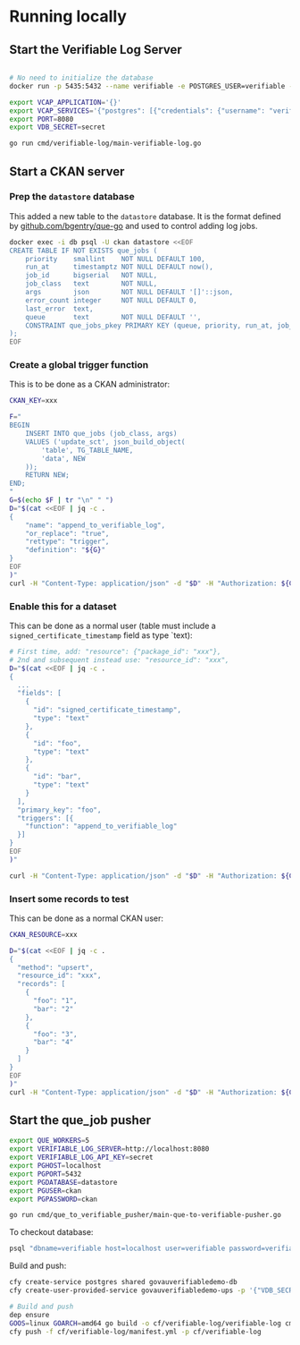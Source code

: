 # Running locally

## Start the Verifiable Log Server

```bash

# No need to initialize the database
docker run -p 5435:5432 --name verifiable -e POSTGRES_USER=verifiable -e POSTGRES_PASSWORD=verifiable -d postgres

export VCAP_APPLICATION='{}'
export VCAP_SERVICES='{"postgres": [{"credentials": {"username": "verifiable", "host": "localhost", "password": "verifiable", "name": "verifiable", "port": 5435}, "tags": ["postgres"]}]}'
export PORT=8080
export VDB_SECRET=secret

go run cmd/verifiable-log/main-verifiable-log.go
```

## Start a CKAN server

### Prep the `datastore` database

This added a new table to the `datastore` database. It is the format defined by [github.com/bgentry/que-go](https://github.com/bgentry/que-go) and used to control adding log jobs.

```bash
docker exec -i db psql -U ckan datastore <<EOF
CREATE TABLE IF NOT EXISTS que_jobs (
    priority    smallint    NOT NULL DEFAULT 100,
    run_at      timestamptz NOT NULL DEFAULT now(),
    job_id      bigserial   NOT NULL,
    job_class   text        NOT NULL,
    args        json        NOT NULL DEFAULT '[]'::json,
    error_count integer     NOT NULL DEFAULT 0,
    last_error  text,
    queue       text        NOT NULL DEFAULT '',
    CONSTRAINT que_jobs_pkey PRIMARY KEY (queue, priority, run_at, job_id)
);
EOF
```

### Create a global trigger function

This is to be done as a CKAN administrator:

```bash
CKAN_KEY=xxx

F="
BEGIN
    INSERT INTO que_jobs (job_class, args)
    VALUES ('update_sct', json_build_object(
        'table', TG_TABLE_NAME,
        'data', NEW
    ));
    RETURN NEW;
END;
"
G=$(echo $F | tr "\n" " ")
D="$(cat <<EOF | jq -c .
{
    "name": "append_to_verifiable_log",
    "or_replace": "true",
    "rettype": "trigger",
    "definition": "${G}"
}
EOF
)"
curl -H "Content-Type: application/json" -d "$D" -H "Authorization: ${CKAN_KEY}" http://localhost:5000/api/3/action/datastore_function_create | jq .
```

### Enable this for a dataset

This can be done as a normal user (table must include a `signed_certificate_timestamp` field as type `text):

```bash
# First time, add: "resource": {"package_id": "xxx"},
# 2nd and subsequent instead use: "resource_id": "xxx",
D="$(cat <<EOF | jq -c .
{
  ...
  "fields": [
    {
      "id": "signed_certificate_timestamp",
      "type": "text"
    },
    {
      "id": "foo",
      "type": "text"
    },
    {
      "id": "bar",
      "type": "text"
    }
  ],
  "primary_key": "foo",
  "triggers": [{
    "function": "append_to_verifiable_log"
  }]
}
EOF
)"

curl -H "Content-Type: application/json" -d "$D" -H "Authorization: ${CKAN_KEY}"  http://localhost:5000/api/3/action/datastore_create | jq .
```

### Insert some records to test

This can be done as a normal CKAN user:

```bash
CKAN_RESOURCE=xxx

D="$(cat <<EOF | jq -c .
{
  "method": "upsert",
  "resource_id": "xxx",
  "records": [
    {
      "foo": "1",
      "bar": "2"
    },
    {
      "foo": "3",
      "bar": "4"
    }
  ]
}
EOF
)"
curl -H "Content-Type: application/json" -d "$D" -H "Authorization: ${CKAN_KEY}"  http://localhost:5000/api/3/action/datastore_upsert | jq .
```



## Start the que_job pusher

```bash
export QUE_WORKERS=5
export VERIFIABLE_LOG_SERVER=http://localhost:8080
export VERIFIABLE_LOG_API_KEY=secret
export PGHOST=localhost
export PGPORT=5432
export PGDATABASE=datastore
export PGUSER=ckan
export PGPASSWORD=ckan

go run cmd/que_to_verifiable_pusher/main-que-to-verifiable-pusher.go
```

To checkout database:

```bash
psql "dbname=verifiable host=localhost user=verifiable password=verifiable port=5435"
```

Build and push:

```bash
cfy create-service postgres shared govauverifiabledemo-db
cfy create-user-provided-service govauverifiabledemo-ups -p '{"VDB_SECRET":"secret"}'

# Build and push
dep ensure
GOOS=linux GOARCH=amd64 go build -o cf/verifiable-log/verifiable-log cmd/verifiable-log/main-verifiable-log.go
cfy push -f cf/verifiable-log/manifest.yml -p cf/verifiable-log
```
